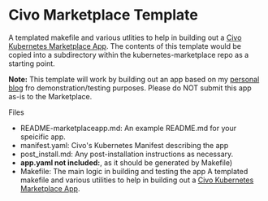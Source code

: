 # Civo Marketplace Template

A templated makefile and various utlities to help in building out a [Civo Kubernetes Marketplace App](https://github.com/civo/kubernetes-marketplace).  The contents of this template would be copied into a subdirectory within the kubernetes-marketplace repo as a starting point.  

**Note:** This template will work by building out an app based on my [personal blog]() fro demonstration/testing purposes.  Please do NOT submit this app as-is to the Marketplace.

Files

- README-marketplaceapp.md: An example README.md for your speicific app.
- manifest.yaml: Civo's Kubernetes Manifest describing the app
- post_install.md: Any post-installation instructions as necessary. 
- **app.yaml not included:**, as it should be generated by Makefile)
- Makefile: The main logic in building and testing the app
A templated makefile and various utilities to help in building out a [Civo Kubernetes Marketplace App](https://github.com/civo/kubernetes-marketplace).  
